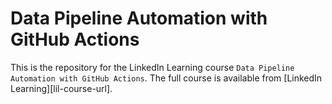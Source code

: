 # Data Pipeline Automation with GitHub Actions

This is the repository for the LinkedIn Learning course `Data Pipeline Automation with GitHub Actions`. The full course is available from [LinkedIn Learning][lil-course-url].



